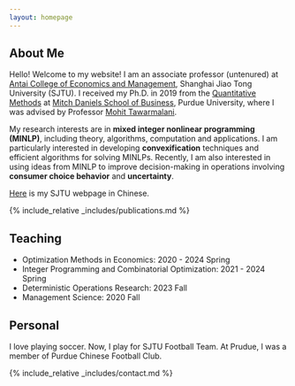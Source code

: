 ```yaml
---
layout: homepage
---
```


## About Me

Hello! Welcome to my website! I am an associate professor (untenured) at [Antai College of Economics and Management](https://www.acem.sjtu.edu.cn/en/), Shanghai Jiao Tong University (SJTU). I received my Ph.D. in 2019 from the [Quantitative Methods](https://business.purdue.edu/academics/quantitative-methods/) at [Mitch Daniels School of Business](https://business.purdue.edu/), Purdue University, where I was advised by Professor [Mohit Tawarmalani](https://web.ics.purdue.edu/~mtawarma/). 

My research interests are in <b>mixed integer nonlinear programming (MINLP)</b>, including theory, algorithms, computation and applications. I am particularly interested in developing <b>convexification</b> techniques and efficient algorithms for solving MINLPs. Recently, I am also interested in using ideas from MINLP to improve decision-making in operations involving <b>consumer choice behavior</b> and <b>uncertainty</b>.


[Here](https://www.acem.sjtu.edu.cn/faculty/hetaotao.html#container) is my SJTU webpage in Chinese.


 <!-- Recently, I am also interested in using ideas from MINLP to solve operations problems involving <b>consumer choice behavior</b>, and to improve decision-making under <b>uncertainty</b>. -->

<!-- Recently, I am also interested in using ideas from MINLP to improve decision-making in  operations problems involving <b>consumer choice behavior</b>.  -->

<!-- ## Research Interests

- **Computer Vision:** image recognition, image generation, video captioning
- **Machine Learning:** meta-learning, incremental learning, transfer learning -->

<!-- ## News

- **[Feb. 2020]** Our paper about incremental learning is accepted to CVPR 2020.
- **[Feb. 2020]** We will host the ACM Multimedia Asia 2020 conference in Singapore!
- **[Sept. 2019]** Our paper about few-shot learning is accepted to NeurIPS 2019.
- **[Mar. 2019]** Our paper about few-shot learning is accepted to CVPR 2019. -->

{% include_relative _includes/publications.md %}

<!-- {% include_relative _includes/services.md %} -->

## Teaching 
<!-- At SJTU, I teach optimization courses with students from different majors. I enjoy understanding ideas in other areas through the lens of optimization.    -->
- Optimization Methods in Economics: 2020 - 2024 Spring
- Integer Programming and Combinatorial Optimization: 2021 - 2024 Spring
- Deterministic Operations Research: 2023 Fall
- Management Science: 2020 Fall


## Personal
I love playing soccer. Now, I play for SJTU Football Team. At Prudue, I was a member of Purdue Chinese Football Club. 



{% include_relative _includes/contact.md %}
 <div style="width:100px; pointer-events: none;">
<script type='text/javascript' id='clustrmaps' src='//cdn.clustrmaps.com/map_v2.js?cl=043361&w=153&t=n&d=Kyj0HBk08sh_2Rt2Pl019WFBS_n1HdJu5CvjRREYVHM&co=ffffff&cmo=3eb7f0&ct=043361'></script>
</div>
